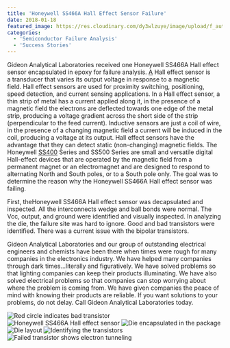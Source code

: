 ```yaml
---
title: 'Honeywell SS466A Hall Effect Sensor Failure'
date: 2018-01-18
featured_image: https://res.cloudinary.com/dy3wlzuye/image/upload/f_auto,c_scale,w_250/v1/GideonLabs/Red-circle-indicates-bad-resistor.jpg
categories:
  - 'Semiconductor Failure Analysis'
  - 'Success Stories'
---
```


Gideon Analytical Laboratories received one Honeywell SS466A Hall effect sensor encapsulated in epoxy for failure analysis. [A](https://en.wikipedia.org/wiki/Hall_effect_sensor) Hall effect sensor is a transducer that varies its output voltage in response to a magnetic field. Hall effect sensors are used for proximity switching, positioning, speed detection, and current sensing applications. In a Hall effect sensor, a thin strip of metal has a current applied along it, in the presence of a magnetic field the electrons are deflected towards one edge of the metal strip, producing a voltage gradient across the short side of the strip (perpendicular to the feed current). Inductive sensors are just a coil of wire, in the presence of a changing magnetic field a current will be induced in the coil, producing a voltage at its output. Hall effect sensors have the advantage that they can detect static (non-changing) magnetic fields. The Honeywell [SS400](https://sensing.honeywell.com/honeywell-sensing-hall-effect-digital-position-ics-ss400-series-ss500-series-datasheet-32320997-b-en.pdf) Series and SS500 Series are small and versatile digital Hall-effect devices that are operated by the magnetic field from a permanent magnet or an electromagnet and are designed to respond to alternating North and South poles, or to a South pole only. The goal was to determine the reason why the Honeywell SS466A Hall effect sensor was failing.

First, theHoneywell SS466A Hall effect sensor was decapsulated and inspected. All the interconnects wedge and ball bonds were normal. The Vcc, output, and ground were identified and visually inspected. In analyzing the die, the failure site was hard to ignore. Good and bad transistors were identified. There was a current issue with the bipolar transistors.

Gideon Analytical Laboratories and our group of outstanding electrical engineers and chemists have been there when times were rough for many companies in the electronics industry. We have helped many companies through dark times...literally and figuratively. We have solved problems so that lighting companies can keep their products illuminating. We have also solved electrical problems so that companies can stop worrying about where the problem is coming from. We have given companies the peace of mind with knowing their products are reliable. If you want solutions to your problems, do not delay. Call Gideon Analytical Laboratories today.

![Red circle indicates bad transistor](https://res.cloudinary.com/dy3wlzuye/image/upload/f_auto,c_scale,w_300/GideonLabs/Red-circle-indicates-bad-resistor.jpg 'Red circle indicates bad transistor')
![Honeywell SS466A Hall effect sensor](https://res.cloudinary.com/dy3wlzuye/image/upload/f_auto,c_scale,w_300/GideonLabs/Honeywell-SS466A-Hall-effect-sensor.jpg 'Honeywell SS466A Hall effect sensor')
![Die encapsulated in the package](https://res.cloudinary.com/dy3wlzuye/image/upload/f_auto,c_scale,w_300/GideonLabs/Die-encapsulated-in-the-package.jpg 'Die encapsulated in the package')
![Die layout](https://res.cloudinary.com/dy3wlzuye/image/upload/f_auto,c_scale,w_300/GideonLabs/Die-layout.jpg 'Die layout')
![Identifying the transistors](https://res.cloudinary.com/dy3wlzuye/image/upload/f_auto,c_scale,w_300/GideonLabs/Identifying-the-resistors.jpg 'Identifying the transistors')
![Failed transistor shows electron tunneling](https://res.cloudinary.com/dy3wlzuye/image/upload/f_auto,c_scale,w_300/GideonLabs/Failed-transistor-shows-electron-tunneling.jpg 'Failed transistor shows electron tunneling')
